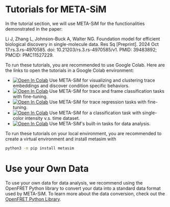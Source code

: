 # Tutorials for META-SiM

In the tutorial section, we will use META-SiM for the functionalities demonstrated in the paper:

Li J, Zhang L, Johnson-Buck A, Walter NG. Foundation model for efficient biological discovery in single-molecule data. Res Sq [Preprint]. 2024 Oct 17:rs.3.rs-4970585. doi: 10.21203/rs.3.rs-4970585/v1. PMID: 39483892; PMCID: PMC11527229.

To run these tutorials, you are recommended to use Google Colab. Here are the links to open the tutorials in a Google Colab environment:

* [![Open In Colab](https://colab.research.google.com/assets/colab-badge.svg)](https://colab.research.google.com/github/simol-lab/META-SiM/blob/main/tutorials/metasim_umap_and_entropy.ipynb) Use META-SiM for visualizing and clustering trace embeddings and discover condition specific behaviors.
* [![Open In Colab](https://colab.research.google.com/assets/colab-badge.svg)](https://colab.research.google.com/github/simol-lab/META-SiM/blob/main/tutorials/metasim_classification.ipynb) Use META-SiM for trace and frame classification tasks with fine-tuning. 
* [![Open In Colab](https://colab.research.google.com/assets/colab-badge.svg)](https://colab.research.google.com/github/simol-lab/META-SiM/blob/main/tutorials/metasim_regression.ipynb) Use META-SiM for trace regression tasks with fine-tuning.
* [![Open In Colab](https://colab.research.google.com/assets/colab-badge.svg)](https://colab.research.google.com/github/simol-lab/META-SiM/blob/main/tutorials/metasim_single_color.ipynb) Use META-SiM for a classification task with single-color intensity v.s. time dataset.
* [![Open In Colab](https://colab.research.google.com/assets/colab-badge.svg)](https://colab.research.google.com/github/simol-lab/META-SiM/blob/main/tutorials/metasim_built_in_tasks.ipynb) Use META-SiM's built-in tasks for data analysis.


To run these tutorials on your local environment, you are recommended to create a virtual environment and install metasim with

```bash
python3 -m pip install metasim
```

# Use your Own Data

To use your own data for data analysis, we recommend using the OpenFRET Python library to convert your data into a standard data format used by META-SiM. To learn more about the data conversion, check out the [OpenFRET Python Library](https://github.com/simol-lab/OpenFRET/tree/main/python).
